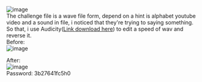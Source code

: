![image](https://github.com/user-attachments/assets/5d292e92-1038-40bb-9965-a11c63526cfe)  
The challenge file is a wave file form, depend on a hint is alphabet youtube video and a sound in file, i noticed that they're trying to saying something.  
So that, i use Audicity([Link download here](https://www.audacityteam.org/)) to edit a speed of wav and reverse it.  
Before:  
    ![image](https://github.com/user-attachments/assets/7034feef-c3e3-4348-aaff-8fd2c986e22e)

After:  
    ![image](https://github.com/user-attachments/assets/d2eafab9-af77-4dd7-8edf-a4097def4696)  
Password: 3b27641fc5h0
